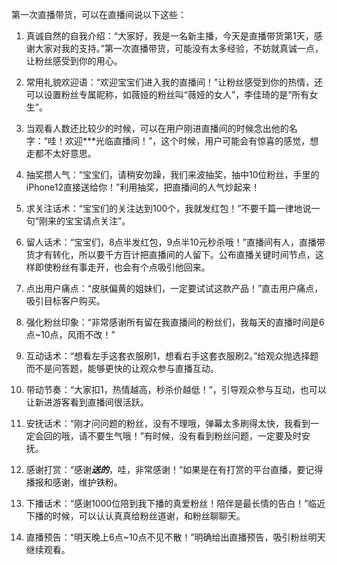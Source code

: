 第一次直播带货，可以在直播间说以下这些：


1. 真诚自然的自我介绍：“大家好，我是一名新主播，今天是直播带货第1天，感谢大家对我的支持。”第一次直播带货，可能没有太多经验，不妨就真诚一点，让粉丝感受到你的用心。

2. 常用礼貌欢迎语：“欢迎宝宝们进入我的直播间！”让粉丝感受到你的热情，还可以设置粉丝专属昵称，如薇娅的粉丝叫“薇娅的女人”，李佳琦的是“所有女生”。

3. 当观看人数还比较少的时候，可以在用户刚进直播间的时候念出他的名字：“哇！欢迎***光临直播间！”，这个时候，用户可能会有惊喜的感觉，想走都不太好意思。

4. 抽奖攒人气：“宝宝们，请稍安勿躁，我们来波抽奖，抽中10位粉丝，手里的iPhone12直接送给你！”利用抽奖，把直播间的人气炒起来！

5. 求关注话术：“宝宝们的关注达到100个，我就发红包！”不要千篇一律地说一句“刚来的宝宝请点关注”。

6. 留人话术：“宝宝们，8点半发红包，9点半10元秒杀哦！”直播间有人，直播带货才有转化，所以要千方百计把直播间的人留下。公布直播关键时间节点，这样即使粉丝有事走开，也会有个点吸引他回来。

7. 点出用户痛点：“皮肤偏黄的姐妹们，一定要试试这款产品！”直击用户痛点，吸引目标客户购买。

8. 强化粉丝印象：“非常感谢所有留在我直播间的粉丝们，我每天的直播时间是6点~10点，风雨不改！”

9. 互动话术：“想看左手这套衣服刷1，想看右手这套衣服刷2。”给观众抛选择题而不是问答题，能够更快的让观众参与直播互动。

10. 带动节奏：“大家扣1，热情越高，秒杀价越低！”，引导观众参与互动，也可以让新进游客看到直播间很活跃。

11. 安抚话术：“刚才问问题的粉丝，没有不理哦，弹幕太多刷得太快，我看到一定会回的哦，请不要生气哦！”有时候，没有看到粉丝问题，一定要及时安抚。

12. 感谢打赏：“感谢***送的***，哇，非常感谢！”如果是在有打赏的平台直播，要记得播报和感谢，维护铁粉。

13. 下播话术：“感谢1000位陪到我下播的真爱粉丝！陪伴是最长情的告白！”临近下播的时候，可以认认真真给粉丝道谢，和粉丝聊聊天。

14. 直播预告：“明天晚上6点~10点不见不散！”明确给出直播预告，吸引粉丝明天继续观看。